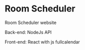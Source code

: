 # Room Scheduler
Room Scheduler website

Back-end: NodeJs API

Front-end: React with js fullcalendar
